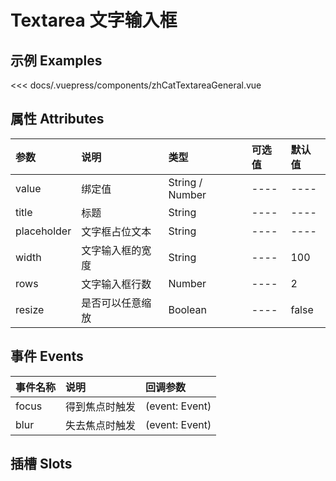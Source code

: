 
# Textarea 文字输入框

## 示例 Examples

<zh-cat-textarea-general></zh-cat-textarea-general>
<code-show>
<<< docs/.vuepress/components/zhCatTextareaGeneral.vue 
</code-show>

## 属性 Attributes

| 参数  | 说明  | 类型   | 可选值           | 默认值 |
|:------|:-------------|:-------|:------------------|:--------|
| value | 绑定值 | String / Number | ---- | ---- |
| title | 标题 | String | ---- | ---- |
| placeholder | 文字框占位文本 | String | ---- | ---- |
| width | 文字输入框的宽度 | String | ---- | 100 |
| rows | 文字输入框行数 | Number | ---- | 2 |
| resize | 是否可以任意缩放 | Boolean | ---- | false |

## 事件 Events

| 事件名称  | 说明    | 回调参数 |
|:------|:---------------|:--------|
| focus | 得到焦点时触发 | (event: Event) |
| blur | 失去焦点时触发 | (event: Event) |

## 插槽 Slots
<!-- 
| 插槽名称  | 说明 |
|:------|:---------------| -->
